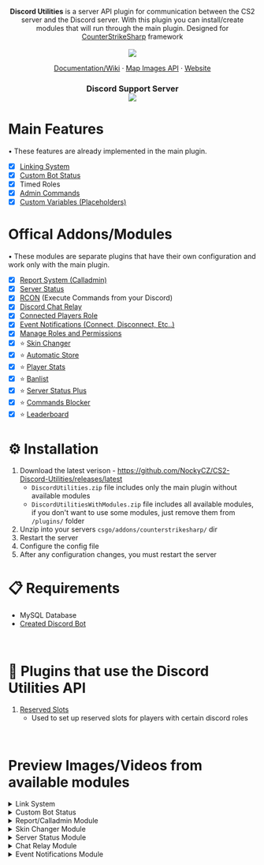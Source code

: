 <p align="center">
<b>Discord Utilities</b> is a server API plugin for communication between the CS2 server and the Discord server. With this plugin you can install/create modules that will run through the main plugin.
Designed for <a href="https://github.com/roflmuffin/CounterStrikeSharp">CounterStrikeSharp</a> framework<br>
<br>
<a href="https://buymeacoffee.com/sourcefactory">
<img src="https://img.buymeacoffee.com/button-api/?text=Support Me&emoji=🚀&slug=sourcefactory&button_colour=e6005c&font_colour=ffffff&font_family=Lato&outline_colour=000000&coffee_colour=FFDD00" />
</a>
</p>

<p align="center">
  <a href="https://docs.sourcefactory.eu/discord-utilities/info">Documentation/Wiki</a>
  ·
  <a href="https://nockycz.github.io/CS2-Discord-Utilities/">Map Images API</a>
  ·
  <a href="https://sourcefactory.eu">Website</a>
</p>
<h3 align="center">
  Discord Support Server<br>
  <a href="https://discord.gg/Tzmq98gwqF"><img src="https://discordapp.com/api/guilds/1149315368465211493/widget.png?style=banner2"></a>
</h3>
  
# Main Features
• These features are already implemented in the main plugin.
- [x] [Linking System](https://docs.sourcefactory.eu/discord-utilities/main-configuration/linking-system)
- [x] [Custom Bot Status](https://docs.sourcefactory.eu/discord-utilities/main-configuration/custom-bot-status)
- [x] Timed Roles
- [x] [Admin Commands](https://docs.sourcefactory.eu/discord-utilities/admin-commands)
- [x] [Custom Variables (Placeholders)](https://docs.sourcefactory.eu/discord-utilities/main-configuration/custom-variables)

# Offical Addons/Modules
• These modules are separate plugins that have their own configuration and work only with the main plugin.
- [x] [Report System (Calladmin)](https://docs.sourcefactory.eu/discord-utilities/modules/report-calladmin)
- [x] [Server Status](https://docs.sourcefactory.eu/discord-utilities/modules/server-status)
- [x] [RCON](https://docs.sourcefactory.eu/discord-utilities/modules/rcon) (Execute Commands from your Discord)
- [x] [Discord Chat Relay](https://docs.sourcefactory.eu/discord-utilities/modules/chat-relay)
- [x] [Connected Players Role](https://docs.sourcefactory.eu/discord-utilities/modules/connected-players-role)
- [x] [Event Notifications (Connect, Disconnect, Etc..)](https://docs.sourcefactory.eu/discord-utilities/modules/event-notifications)
- [x] [Manage Roles and Permissions](https://docs.sourcefactory.eu/discord-utilities/modules/manage-roles-and-permissions)
- [x] ⭐ [Skin Changer](https://docs.sourcefactory.eu/discord-utilities/modules/skin-changer)
- [x] ⭐ [Automatic Store](https://docs.sourcefactory.eu/discord-utilities/modules/automatic-store)
- [x] ⭐ [Player Stats](https://docs.sourcefactory.eu/discord-utilities/modules/player-stats)
- [x] ⭐ [Banlist](https://docs.sourcefactory.eu/discord-utilities/modules/player-stats)
- [x] ⭐ [Server Status Plus](https://docs.sourcefactory.eu/discord-utilities/modules/server-status-plus)
- [x] ⭐ [Commands Blocker](https://docs.sourcefactory.eu/discord-utilities/modules/commands-blocker)
- [x] ⭐ [Leaderboard](https://docs.sourcefactory.eu/discord-utilities/modules/leaderboard)

# ⚙️ Installation
1. Download the latest verison - https://github.com/NockyCZ/CS2-Discord-Utilities/releases/latest
   - `DiscordUtilities.zip` file includes only the main plugin without available modules
   - `DiscordUtilitiesWithModules.zip` file includes all available modules, if you don't want to use some modules, just remove them from `/plugins/` folder
3. Unzip into your servers `csgo/addons/counterstrikesharp/` dir
4. Restart the server
5. Configure the config file
6. After any configuration changes, you must restart the server

# 📋 Requirements
- MySQL Database
- [Created Discord Bot](https://docs.sourcefactory.eu/discord-utilities/tutorials/setting-up-a-discord-bot)
<br>

# 🔗 Plugins that use the Discord Utilities API
1. [Reserved Slots](https://github.com/NockyCZ/CS2-ReservedSlots)
   - Used to set up reserved slots for players with certain discord roles
<br>

# Preview Images/Videos from available modules
<details>
<summary>Link System</summary>
<img src="https://2185268345-files.gitbook.io/~/files/v0/b/gitbook-x-prod.appspot.com/o/spaces%2FrczaiIR8LCIvnID1U1Ty%2Fuploads%2FwXCGXNZxe61TcJ76BWW9%2Flinked.png?alt=media&token=5cee06d8-1dc7-452d-a195-5b019d67bc0c"/>
</details>

<details>
<summary>Custom Bot Status</summary>
<img src="https://2185268345-files.gitbook.io/~/files/v0/b/gitbook-x-prod.appspot.com/o/spaces%2FrczaiIR8LCIvnID1U1Ty%2Fuploads%2FE8kwVpDDcCqta3tVjlM2%2Fbot_status.png?alt=media&token=db215792-a9af-4912-b40d-ca3b559b59c1"/>
</details>

<details>
<summary>Report/Calladmin Module</summary>
<img src="https://docs.sourcefactory.eu/~gitbook/image?url=https%3A%2F%2F799349702-files.gitbook.io%2F%7E%2Ffiles%2Fv0%2Fb%2Fgitbook-x-prod.appspot.com%2Fo%2Fspaces%252FrczaiIR8LCIvnID1U1Ty%252Fuploads%252FJzRuCyaq6LCOBSSQXEey%252FReport_DiscordInfo.png%3Falt%3Dmedia%26token%3Dc97e0540-6e62-45e9-a07e-9899b95842bc&width=768&dpr=1&quality=100&sign=fd175908&sv=1"/>
</details>

<details>
<summary>Skin Changer Module</summary>
 
[![Skin Changer Video](https://img.youtube.com/vi/z4IX8gj4asA/0.jpg)](https://www.youtube.com/watch?v=z4IX8gj4asA)
</details>

<details>
<summary>Server Status Module</summary>
<img src="https://docs.sourcefactory.eu/~gitbook/image?url=https%3A%2F%2F799349702-files.gitbook.io%2F%7E%2Ffiles%2Fv0%2Fb%2Fgitbook-x-prod.appspot.com%2Fo%2Fspaces%252FrczaiIR8LCIvnID1U1Ty%252Fuploads%252F75Tj2CNGj6JnP9IIk3gY%252FServerStatusPlus.png%3Falt%3Dmedia%26token%3Dc542b07a-176b-4873-8f06-dcc6bf4f8d43&width=768&dpr=1&quality=100&sign=e24d3917&sv=1"/>
</details>
<details>
<summary>Chat Relay Module</summary>
<img src="https://2185268345-files.gitbook.io/~/files/v0/b/gitbook-x-prod.appspot.com/o/spaces%2FrczaiIR8LCIvnID1U1Ty%2Fuploads%2Fsofp76XECCqImToUlpPl%2Fchatlog.png?alt=media&token=42ab5c4d-d38b-4fcc-85f9-e7c3b3b9d0b8"/>
<img src="https://2185268345-files.gitbook.io/~/files/v0/b/gitbook-x-prod.appspot.com/o/spaces%2FrczaiIR8LCIvnID1U1Ty%2Fuploads%2FOy5itmmNeM51qvkt1Y52%2Frelay.png?alt=media&token=1ab194e0-2fc8-4b5e-a514-0fa024bd2e8a"/>
</details>
<details>
<summary>Event Notifications Module</summary>
<img src="https://2185268345-files.gitbook.io/~/files/v0/b/gitbook-x-prod.appspot.com/o/spaces%2FrczaiIR8LCIvnID1U1Ty%2Fuploads%2FsUBC7Wwa1D9oBHp0vAgi%2Fevent_notf.png?alt=media&token=3dee848f-f330-44a2-b5f1-2aeddfaac409"/>
</details>
